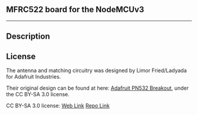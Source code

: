 ## MFRC522 board for the NodeMCUv3

------

## Description



## License

The antenna and matching circuitry was designed by Limor Fried/Ladyada for Adafruit Industries.

Their original design can be found at here: [Adafruit PN532 Breakout](https://github.com/adafruit/Adafruit-PN532-RFID-NFC-Breakout), under the CC BY-SA 3.0 license.

CC BY-SA 3.0 license: [Web Link](https://creativecommons.org/licenses/by-sa/3.0/legalcode)   <a href="LICENSEv3.txt">Repo Link</a>



